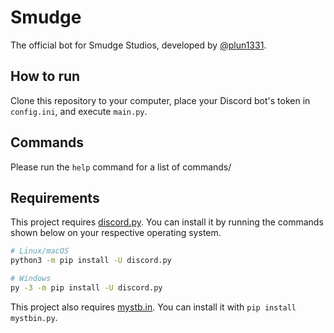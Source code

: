 # Smudge

The official bot for Smudge Studios, developed by [@plun1331](https://plun1331.github.io).

## How to run
Clone this repository to your computer, place your Discord bot's token in `config.ini`, and execute `main.py`.

## Commands
Please run the `help` command for a list of commands/

## Requirements
This project requires [discord.py](https://github.com/Rapptz/discord.py). You can install it by running the commands shown below on your respective operating system.
```sh
# Linux/macOS
python3 -m pip install -U discord.py

# Windows
py -3 -m pip install -U discord.py
```

This project also requires [mystb.in](https://pypi.org/project/mystbin.py/). You can install it with `pip install mystbin.py`.
